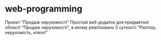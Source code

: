 # web-programming
Проект "Продаж нерухомості"
Простий веб-додаток для предметної області "Продаж нерухомості", в якому реалізовано 3 сутності "Рієлтор, нерухомість, клієнт"
